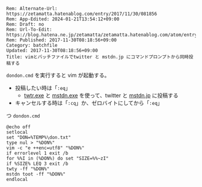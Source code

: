 ```header
Rem: Alternate-Url: https://zetamatta.hatenablog.com/entry/2017/11/30/081856
Rem: App-Edited: 2024-01-21T13:54:12+09:00
Rem: Draft: no
Rem: Url-To-Edit: https://blog.hatena.ne.jp/zetamatta/zetamatta.hatenablog.com/atom/entry/8599973812322320802
Rem: Published: 2017-11-30T08:18:56+09:00
Category: batchfile
Updated: 2017-11-30T08:18:56+09:00
Title: vimとバッチファイルでtwitter と mstdn.jp にコマンドプロンプトから同時投稿する
```
`dondon.cmd` を実行すると vim が起動する。

- 投稿したい時は「`:eq`」
    - [twtr.exe](https://github.com/mattn/twty) と [mstdn.exe](https://github.com/mattn/go-mastodon/tree/master/cmd/mstdn) を使って、twitter と [mstdn.jp](https://mstdn.jp) に投稿する
- キャンセルする時は「`:cq`」か、ゼロバイトにしてから「`:eq`」

つ `dondon.cmd`

```
@echo off
setlocal
set "DON=%TEMP%\don.txt"
type nul > "%DON%"
vim -c "e ++enc=utf8" "%DON%"
if errorlevel 1 exit /b
for %%I in (%DON%) do set "SIZE=%%~zI"
if %SIZE% LEQ 3 exit /b
twty -ff "%DON%"
mstdn toot -ff "%DON%"
endlocal
```
